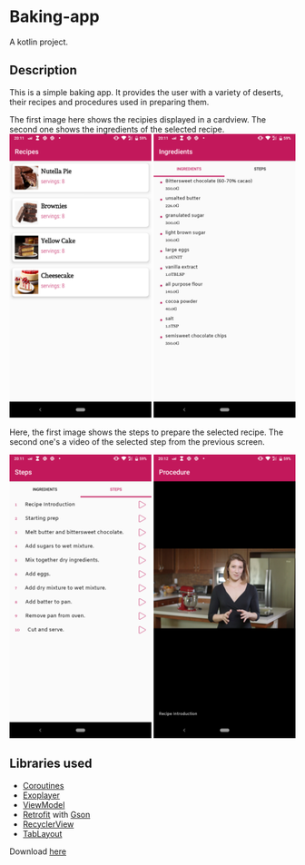 # Baking-app
A kotlin project. 

## Description
This is a simple baking app.
It provides the user with a variety of deserts, their recipes and procedures used in preparing them.

The first image here shows the recipies displayed in a cardview. The second one shows the ingredients of the selected recipe.
<img src="https://github.com/Czeach/Baking-app/blob/master/screenshots/recipes.png" width="250" height="500" />    <img src="https://github.com/Czeach/Baking-app/blob/master/screenshots/ingredients.png" width="250" height="500" />

Here, the first image shows the steps to prepare the selected recipe. The second one's a video of the selected step from the previous screen.

<img src="https://github.com/Czeach/Baking-app/blob/master/screenshots/steps.png" width="250" height="500" />    <img src="https://github.com/Czeach/Baking-app/blob/master/screenshots/videos.png" width="250" height="500" />

## Libraries used
- [Coroutines](https://kotlinlang.org/docs/reference/coroutines-overview.html)
- [Exoplayer](https://exoplayer.dev/)
- [ViewModel](https://developer.android.com/reference/android/arch/lifecycle/ViewModel)
- [Retrofit](https://square.github.io/retrofit/) with [Gson](https://sites.google.com/site/gson/gson-user-guide)
- [RecyclerView](https://developer.android.com/reference/android/support/v7/widget/RecyclerView)
- [TabLayout](https://developer.android.com/reference/android/support/design/widget/TabLayout)

Download [here](https://drive.google.com/file/d/1pqEUqmX6JQimv-2t_IKiWvs2Hr7IfF-7/view?usp=sharing)
